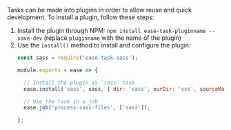 Tasks can be made into plugins in order to allow reuse and quick development. To install a plugin, follow these steps:

  1. Install the plugin through NPM: `npm install ease-task-pluginname --save-dev` (replace `pluginname` with the name of the plugin)
  2. Use the `install()` method to install and configure the plugin:
      ```js
      const sass = require('ease-task-sass');

      module.exports = ease => {

        // Install the plugin as `sass` task
        ease.install('sass', sass, { dir: 'sass', ourDir: 'css', sourceMap: true });

        // Use the task in a job
        ease.job('process-sass-files', ['sass']);

      };
      ```
